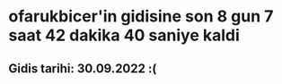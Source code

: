 # ofarukbicer'in gidisine son 8 gun 7 saat 42 dakika 40 saniye kaldi

## Gidis tarihi: 30.09.2022 :(
